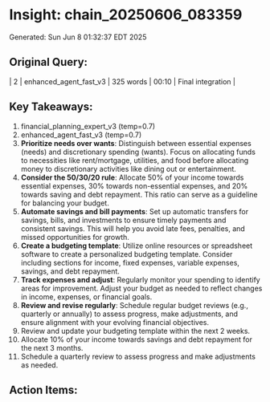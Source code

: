 # Insight: chain_20250606_083359
Generated: Sun Jun  8 01:32:37 EDT 2025

## Original Query:
| 2 | enhanced_agent_fast_v3 | 325 words | 00:10 | Final integration |

## Key Takeaways:
1. financial_planning_expert_v3 (temp=0.7)
2. enhanced_agent_fast_v3 (temp=0.7)
1. **Prioritize needs over wants**: Distinguish between essential expenses (needs) and discretionary spending (wants). Focus on allocating funds to necessities like rent/mortgage, utilities, and food before allocating money to discretionary activities like dining out or entertainment.
2. **Consider the 50/30/20 rule**: Allocate 50% of your income towards essential expenses, 30% towards non-essential expenses, and 20% towards saving and debt repayment. This ratio can serve as a guideline for balancing your budget.
3. **Automate savings and bill payments**: Set up automatic transfers for savings, bills, and investments to ensure timely payments and consistent savings. This will help you avoid late fees, penalties, and missed opportunities for growth.
1. **Create a budgeting template**: Utilize online resources or spreadsheet software to create a personalized budgeting template. Consider including sections for income, fixed expenses, variable expenses, savings, and debt repayment.
2. **Track expenses and adjust**: Regularly monitor your spending to identify areas for improvement. Adjust your budget as needed to reflect changes in income, expenses, or financial goals.
3. **Review and revise regularly**: Schedule regular budget reviews (e.g., quarterly or annually) to assess progress, make adjustments, and ensure alignment with your evolving financial objectives.
1. Review and update your budgeting template within the next 2 weeks.
2. Allocate 10% of your income towards savings and debt repayment for the next 3 months.
3. Schedule a quarterly review to assess progress and make adjustments as needed.

## Action Items:
